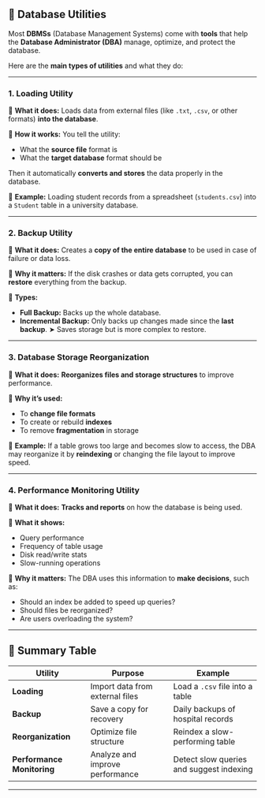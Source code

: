 ## 🔧 Database Utilities

Most **DBMSs** (Database Management Systems) come with **tools** that help the **Database Administrator (DBA)** manage, optimize, and protect the database.

Here are the **main types of utilities** and what they do:

---

### 1. **Loading Utility**

🔹 **What it does:**
Loads data from external files (like `.txt`, `.csv`, or other formats) **into the database**.

🔹 **How it works:**
You tell the utility:

* What the **source file** format is
* What the **target database** format should be

Then it automatically **converts and stores** the data properly in the database.

🔹 **Example:**
Loading student records from a spreadsheet (`students.csv`) into a `Student` table in a university database.

---

### 2. **Backup Utility**

🔹 **What it does:**
Creates a **copy of the entire database** to be used in case of failure or data loss.

🔹 **Why it matters:**
If the disk crashes or data gets corrupted, you can **restore** everything from the backup.

🔹 **Types:**

* **Full Backup:** Backs up the whole database.
* **Incremental Backup:** Only backs up changes made since the **last backup**.
  ➤ Saves storage but is more complex to restore.

---

### 3. **Database Storage Reorganization**

🔹 **What it does:**
**Reorganizes files and storage structures** to improve performance.

🔹 **Why it’s used:**

* To **change file formats**
* To create or rebuild **indexes**
* To remove **fragmentation** in storage

🔹 **Example:**
If a table grows too large and becomes slow to access, the DBA may reorganize it by **reindexing** or changing the file layout to improve speed.

---

### 4. **Performance Monitoring Utility**

🔹 **What it does:**
**Tracks and reports** on how the database is being used.

🔹 **What it shows:**

* Query performance
* Frequency of table usage
* Disk read/write stats
* Slow-running operations

🔹 **Why it matters:**
The DBA uses this information to **make decisions**, such as:

* Should an index be added to speed up queries?
* Should files be reorganized?
* Are users overloading the system?

---

## 📌 Summary Table

| Utility                    | Purpose                         | Example                                  |
| -------------------------- | ------------------------------- | ---------------------------------------- |
| **Loading**                | Import data from external files | Load a `.csv` file into a table          |
| **Backup**                 | Save a copy for recovery        | Daily backups of hospital records        |
| **Reorganization**         | Optimize file structure         | Reindex a slow-performing table          |
| **Performance Monitoring** | Analyze and improve performance | Detect slow queries and suggest indexing |

---
